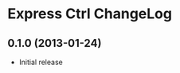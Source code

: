 
Express Ctrl ChangeLog
======================


0.1.0 (2013-01-24)
------------------

* Initial release
